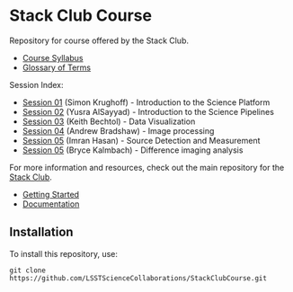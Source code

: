 # Stack Club Course

Repository for course offered by the Stack Club.

* [Course Syllabus](https://docs.google.com/document/d/161mIQOMOnDbKF7dig2rkmXBKRQbqrnwf0xiMBztOR4g)
* [Glossary of Terms](https://docs.google.com/document/d/1KBQadu99tV5VnFUbPKq4iqKEdgtBTCF1RJNWtXM_mF0)

Session Index:
* [Session 01](Session01) (Simon Krughoff) - Introduction to the Science Platform
* [Session 02](Session02) (Yusra AlSayyad) - Introduction to the Science Pipelines
* [Session 03](Session03) (Keith Bechtol) - Data Visualization
* [Session 04](Session04) (Andrew Bradshaw) - Image processing
* [Session 05](Session05) (Imran Hasan) - Source Detection and Measurement
* [Session 05](Session06) (Bryce Kalmbach) - Difference imaging analysis


For more information and resources, check out the main repository for the [Stack Club](https://github.com/LSSTScienceCollaborations/StackClub).
* [Getting Started](https://github.com/LSSTScienceCollaborations/StackClub/blob/master/GettingStarted/GettingStarted.md)
* [Documentation](https://stackclub.readthedocs.io/en/latest/)

## Installation

To install this repository, use:
```
git clone https://github.com/LSSTScienceCollaborations/StackClubCourse.git
```
